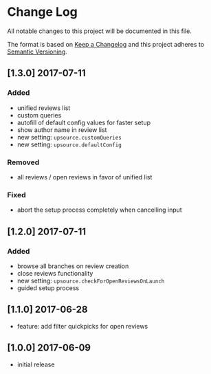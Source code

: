 # Change Log
All notable changes to this project will be documented in this file.

The format is based on [Keep a Changelog](http://keepachangelog.com/)
and this project adheres to [Semantic Versioning](http://semver.org/).

## [1.3.0] 2017-07-11
### Added
- unified reviews list
- custom queries
- autofill of default config values for faster setup
- show author name in review list
- new setting: `upsource.customQueries`
- new setting: `upsource.defaultConfig`
### Removed
- all reviews / open reviews in favor of unified list
### Fixed
- abort the setup process completely when cancelling input

## [1.2.0] 2017-07-11
### Added
- browse all branches on review creation
- close reviews functionality
- new setting: `upsource.checkForOpenReviewsOnLaunch`
- guided setup process

## [1.1.0] 2017-06-28
- feature: add filter quickpicks for open reviews

## [1.0.0] 2017-06-09
- initial release